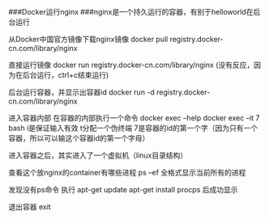 ###Docker运行nginx
###nginx是一个持久运行的容器，有别于helloworld在后台运行

从Docker中国官方镜像下载nginx镜像
docker pull registry.docker-cn.com/library/nginx

直接运行镜像 
docker run registry.docker-cn.com/library/nginx
(没有反应，因为在后台运行，ctrl+c结束运行)

后台运行容器，并显示出容器id
docker run -d registry.docker-cn.com/library/nginx

进入容器内部
在容器的内部执行一个命令
docker exec –help
docker exec –it 7 bash
i是保证输入有效
t分配一个伪终端
7是容器的id的第一个字（因为只有一个容器，所以可以输这个容器id的第一个字母）
 
进入容器之后，其实进入了一个虚拟机（linux目录结构）
 
 

查看这个放nginx的container有哪些进程
ps –ef 全格式显示当前所有的进程
 
发现没有ps命令
执行
apt-get update 
apt-get install procps
后成功显示
 


退出容器 
exit
 
